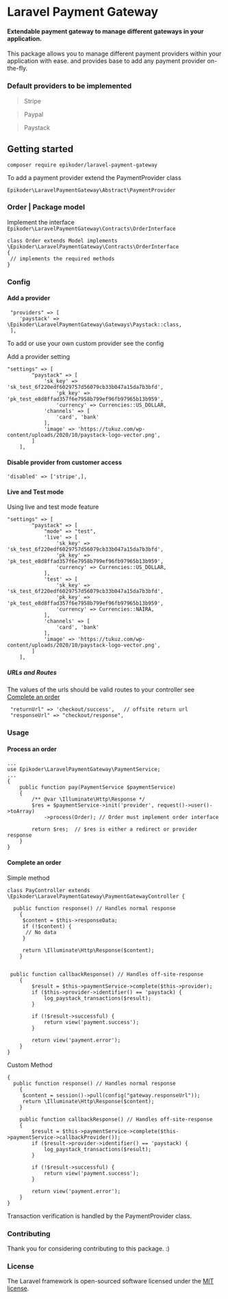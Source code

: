 # Laravel Payment Gateway

#### Extendable payment gateway to manage different gateways in your application.

This package allows you to manage different payment providers within your application with ease.
and provides base to add any payment provider on-the-fly.

### Default providers to be implemented

> Stripe

> Paypal

> Paystack

## Getting started

`composer require epikoder/laravel-payment-gateway`

To add a payment provider extend the PaymentProvider class

`Epikoder\LaravelPaymentGateway\Abstract\PaymentProvider`

### Order | Package model

Implement the interface `Epikoder\LaravelPaymentGateway\Contracts\OrderInterface`

```
class Order extends Model implements \Epikoder\LaravelPaymentGateway\Contracts\OrderInterface 
{
 // implements the required methods
}
```


### Config
#### Add a provider
```
 "providers" => [
    'paystack' => \Epikoder\LaravelPaymentGateway\Gateways\Paystack::class,
 ],
```

To add or use your own custom provider see the config


Add a provider setting
```
"settings" => [
        "paystack" => [
            'sk_key' => 'sk_test_6f220edf6029757d56079cb33b047a15da7b3bfd',
                'pk_key' => 'pk_test_e8d8ffad357f6e7958b799ef96fb97965b13b959',
                'currency' => Currencies::US_DOLLAR,
            'channels' => [
                'card', 'bank'
            ],
            'image' => 'https://tukuz.com/wp-content/uploads/2020/10/paystack-logo-vector.png',
        ]
    ],
```

#### Disable provider from customer access
```
'disabled' => ['stripe',],
```

#### Live and Test mode
Using live and test mode feature

```
"settings" => [
        "paystack" => [
            "mode" => "test",
            'live' => [
                'sk_key' => 'sk_test_6f220edf6029757d56079cb33b047a15da7b3bfd',
                'pk_key' => 'pk_test_e8d8ffad357f6e7958b799ef96fb97965b13b959',
                'currency' => Currencies::US_DOLLAR,
            ],
            'test' => [
                'sk_key' => 'sk_test_6f220edf6029757d56079cb33b047a15da7b3bfd',
                'pk_key' => 'pk_test_e8d8ffad357f6e7958b799ef96fb97965b13b959',
                'currency' => Currencies::NAIRA,
            ],
            'channels' => [
                'card', 'bank'
            ],
            'image' => 'https://tukuz.com/wp-content/uploads/2020/10/paystack-logo-vector.png',
        ]
    ],
```
##### URLs and Routes
The values of the urls should be valid routes to your controller see [Complete an order](#complete-an-order)

```
 "returnUrl" => 'checkout/success',   // offsite return url
 "responseUrl" => "checkout/response",
```

### Usage

#### Process an order
```
...
use Epikoder\LaravelPaymentGateway\PaymentService;
...
{
    public function pay(PaymentService $paymentService)
    {
        /** @var \Illuminate\Http\Response */
        $res = $paymentService->init('provider', request()->user()->toArray)
            ->process(Order); // Order must implement order interface
            
        return $res;  // $res is either a redirect or provider response
    }
}
```

#### Complete an order 

Simple method
```
class PayController extends \Epikoder\LaravelPaymentGateway\PaymentGatewayController {

  public function response() // Handles normal response
    {
     $content = $this->responseData;
     if (!$content) {
      // No data
     }
     
     return \Illuminate\Http\Response($content);
    }
    
    
 public function callbackResponse() // Handles off-site-response
    {
        $result = $this->paymentService->complete($this->provider);
        if ($this->provider->identifier() == 'paystack) {
            log_paystack_transactions($result);
        }
        
        if (!$result->successful) {
            return view('payment.success');
        }
        
        return view('payment.error');
    }
}
```

Custom Method

```
{
  public function response() // Handles normal response
    {
     $content = session()->pull(config("gateway.responseUrl"));
     return \Illuminate\Http\Response($content);
    }
    
    public function callbackResponse() // Handles off-site-response
    {
        $result = $this->paymentService->complete($this->paymentService->callbackProvider());
        if ($result->provider->identifier() == 'paystack) {
            log_paystack_transactions($result);
        }
        
        if (!$result->successful) {
            return view('payment.success');
        }
        
        return view('payment.error');
    }
}

```
Transaction verification is handled by the PaymentProvider class.

### Contributing

Thank you for considering contributing to this package. :)


### License

The Laravel framework is open-sourced software licensed under the [MIT license](https://opensource.org/licenses/MIT).
